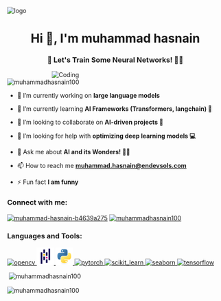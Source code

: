 ![logo](https://i.gifer.com/QWc9.gif)
<h1 align="center">Hi 👋, I'm muhammad hasnain</h1>
<h3 align="center">🚀 Let's Train Some Neural Networks! 🧠💪</h3>
<img align="right" alt="Coding" width="400" src="https://cdn.dribbble.com/users/1162077/screenshots/3848914/programmer.gif">
<p align="left"> <img src="https://komarev.com/ghpvc/?username=muhammadhasnain100&label=Profile%20views&color=0e75b6&style=flat" alt="muhammadhasnain100" /> </p>

- 🔭 I’m currently working on **large language models**

- 🌱 I’m currently learning **AI Frameworks (Transformers, langchain) 🚀**

- 👯 I’m looking to collaborate on **AI-driven projects 🚀**

- 🤝 I’m looking for help with **optimizing deep learning models 💻**

- 💬 Ask me about **AI and its Wonders! 🤖🌟**

- 📫 How to reach me **muhammad.hasnain@endevsols.com**

- ⚡ Fun fact **I am funny**

<h3 align="left">Connect with me:</h3>
<p align="left">
<a href="https://linkedin.com/in/muhammad-hasnain-b4639a275" target="blank"><img align="center" src="https://raw.githubusercontent.com/rahuldkjain/github-profile-readme-generator/master/src/images/icons/Social/linked-in-alt.svg" alt="muhammad-hasnain-b4639a275" height="30" width="40" /></a>
<a href="https://instagram.com/muhammadhasnain100" target="blank"><img align="center" src="https://raw.githubusercontent.com/rahuldkjain/github-profile-readme-generator/master/src/images/icons/Social/instagram.svg" alt="muhammadhasnain100" height="30" width="40" /></a>
</p>

<h3 align="left">Languages and Tools:</h3>
<p align="left"> <a href="https://opencv.org/" target="_blank" rel="noreferrer"> <img src="https://www.vectorlogo.zone/logos/opencv/opencv-icon.svg" alt="opencv" width="40" height="40"/> </a> <a href="https://pandas.pydata.org/" target="_blank" rel="noreferrer"> <img src="https://raw.githubusercontent.com/devicons/devicon/2ae2a900d2f041da66e950e4d48052658d850630/icons/pandas/pandas-original.svg" alt="pandas" width="40" height="40"/> </a> <a href="https://www.python.org" target="_blank" rel="noreferrer"> <img src="https://raw.githubusercontent.com/devicons/devicon/master/icons/python/python-original.svg" alt="python" width="40" height="40"/> </a> <a href="https://pytorch.org/" target="_blank" rel="noreferrer"> <img src="https://www.vectorlogo.zone/logos/pytorch/pytorch-icon.svg" alt="pytorch" width="40" height="40"/> </a> <a href="https://scikit-learn.org/" target="_blank" rel="noreferrer"> <img src="https://upload.wikimedia.org/wikipedia/commons/0/05/Scikit_learn_logo_small.svg" alt="scikit_learn" width="40" height="40"/> </a> <a href="https://seaborn.pydata.org/" target="_blank" rel="noreferrer"> <img src="https://seaborn.pydata.org/_images/logo-mark-lightbg.svg" alt="seaborn" width="40" height="40"/> </a> <a href="https://www.tensorflow.org" target="_blank" rel="noreferrer"> <img src="https://www.vectorlogo.zone/logos/tensorflow/tensorflow-icon.svg" alt="tensorflow" width="40" height="40"/> </a> </p>

<p>&nbsp;<img align="center" src="https://github-readme-stats.vercel.app/api?username=muhammadhasnain100&show_icons=true&locale=en" alt="muhammadhasnain100" /></p>

<p><img align="center" src="https://github-readme-streak-stats.herokuapp.com/?user=muhammadhasnain100&" alt="muhammadhasnain100" /></p>
